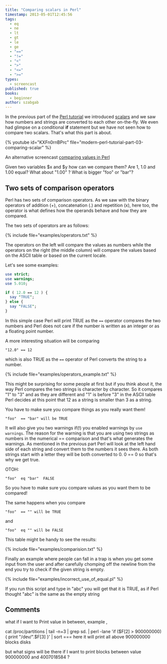 ```yaml
---
title: "Comparing scalars in Perl"
timestamp: 2013-05-01T12:45:56
tags:
  - eq
  - ne
  - lt
  - gt
  - le
  - ge
  - "=="
  - "!="
  - "<"
  - ">"
  - "<="
  - ">="
types:
  - screencast
published: true
books:
  - beginner
author: szabgab
---
```



In the previous part of the [Perl tutorial](/perl-tutorial)
we introduced [scalars](/scalar-variables) and we saw how numbers
and strings are converted to each other on-the-fly. We even had
glimpse on a conditional **if** statement but we have not seen how
to compare two scalars. That's what this part is about.


{% youtube id="KXFn0rnBPrc" file="modern-perl-tutorial-part-03-comparing-scalar" %}

An alternative screencast [comparing values in Perl](/beginner-perl-maven-compare-values)

Given two variables $x and $y how can we compare them?
Are 1, 1.0 and 1.00 equal? What about "1.00" ?
What is bigger "foo" or "bar"?

## Two sets of comparison operators

Perl has two sets of comparison operators. As we saw with the
binary operators of addition (+), concatenation (.) and repetition (x),
here too, the operator is what defines how the operands behave and
how they are compared.

The two sets of operators are as follows:

{% include file="examples/operators.txt" %}

The operators on the left will compare the values as numbers while
the operators on the right (the middle column) will compare the
values based on the ASCII table or based on the current locale.

Let's see some examples:

```perl
use strict;
use warnings;
use 5.010;

if ( 12.0 == 12 ) {
  say "TRUE";
} else {
  say "FALSE";
}
```

In this simple case Perl will print TRUE as the `==` operator compares the two
numbers and Perl does not care if the number is written as an integer or as a
floating point number.

A more interesting situation will be comparing

```
"12.0" == 12
```

which is also TRUE as the `==` operator of Perl converts the string to a number.

{% include file="examples/operators_example.txt" %}

This might be surprising for some people at first but if you think about it, the
way Perl compares the two strings is character by character. So it compares "1" to "3"
and as they are different and "1" is before "3" in the ASCII table Perl decides at
this point that 12 as a string is smaller than 3 as a string.

You have to make sure you compare things as you really want them!

```
"foo"  == "bar" will be TRUE
```

It will also give you two warnings if(!) you enabled warnings by `use warnings`.
The reason for the warning is that you are using two strings as numbers in the numerical ==
comparison and that's what generates the warnings. As mentioned in the previous part
Perl will look at the left hand side of each string and convert them to the numbers it
sees there. As both strings start with a letter they will be both converted to 0.
0 == 0 so that's why we get true.

OTOH:

```
"foo"  eq "bar"  FALSE
```

So you have to make sure you compare values as you want them to be compared!

The same happens when you compare

```
"foo"  == "" will be TRUE
```

and

```
"foo"  eq "" will be FALSE
```


This table might be handy to see the results:

{% include file="examples/comparision.txt" %}

Finally an example where people can fall in a trap is when you get some input from the
user and after carefully chomping off the newline from the end you try to check if the
given string is empty.

{% include file="examples/incorrect_use_of_equal.pl" %}

If you run this script and type in "abc" you will get that it is TRUE,
as if Perl thought "abc" is the same as the empty string

## Comments

what if I want to Print value in between, example ,

cat /proc/partitions | tail -n+3 | grep sd. | perl -lane 'if ($F[2] > 900000000) { print "/dev/".$F[3] }' | sort === here it will print all above 900000000 blocks disks

but what signs will be there if I want to print blocks between value 900000000 and 4007018584 ?


